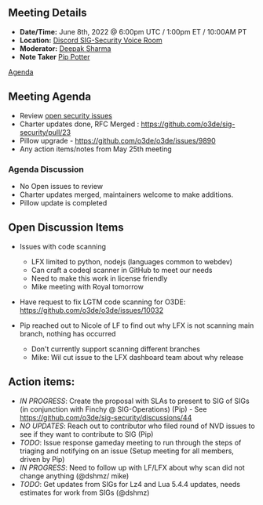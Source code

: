 ## Meeting Details

- **Date/Time:** June 8th, 2022 @ 6:00pm UTC / 1:00pm ET / 10:00AM PT
- **Location:** [Discord SIG-Security Voice Room](https://discord.gg/FDA3s4FBD2)
- **Moderator:** [Deepak Sharma](https://github.com/dshmz)
- **Note Taker** [Pip Potter](https://github.com/lmnr-pip)

[Agenda](https://github.com/o3de/sig-security/issues/43)

## Meeting Agenda
* Review [open security issues](https://github.com/o3de/sig-security/blob/main/TRIAGE_GUIDE.md)
* Charter updates done, RFC Merged : https://github.com/o3de/sig-security/pull/23
* Pillow upgrade - https://github.com/o3de/o3de/issues/9890
* Any action items/notes from May 25th meeting

### Agenda Discussion

* No Open issues to review
* Charter updates merged, maintainers welcome to make additions.
* Pillow update is completed

## Open Discussion Items

* Issues with code scanning
    - LFX limited to python, nodejs (languages common to webdev)
    - Can craft a codeql scanner in GitHub to meet our needs
    - Need to make this work in license friendly
    - Mike meeting with Royal tomorrow

* Have request to fix LGTM code scanning for O3DE: https://github.com/o3de/o3de/issues/10032
	
* Pip reached out to Nicole of LF to find out why LFX is not scanning main branch, nothing has occurred
  - Don't currently support scanning different branches
  - Mike: Wil cut issue to the LFX dashboard team about why release
  
## Action items:
* _IN PROGRESS_: Create the proposal with SLAs to present to SIG of SIGs (in conjunction with Finchy @ SIG-Operations) (Pip) - See https://github.com/o3de/sig-security/discussions/44
* _NO UPDATES_: Reach out to contributor who filed round of NVD issues to see if they want to contribute to SIG (Pip)
* _TODO_: Issue response gameday meeting to run through the steps of triaging and notifying on an issue (Setup meeting for all members, driven by Pip)
* _IN PROGRESS_: Need to follow up with LF/LFX about why scan did not change anything (@dshmz/ mike)
* _TODO_: Get updates from SIGs for Lz4 and Lua 5.4.4 updates, needs estimates for work from SIGs (@dshmz)